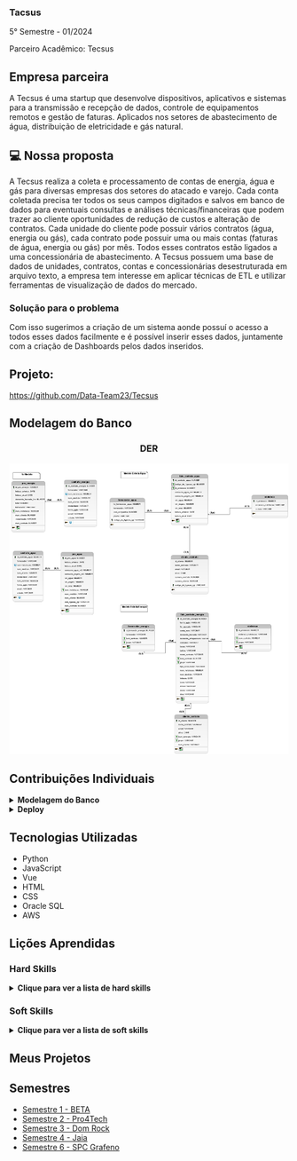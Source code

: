 ### Tacsus
5° Semestre - 01/2024

Parceiro Acadêmico: Tecsus

## Empresa parceira

A Tecsus é uma startup que desenvolve dispositivos, aplicativos e sistemas para a transmissão e recepção de dados, controle de equipamentos remotos e gestão de faturas. Aplicados nos setores de abastecimento de água, distribuição de eletricidade e gás natural.


## 💻 Nossa proposta


A Tecsus realiza a coleta e processamento de contas de energia, água e gás para diversas empresas dos setores do atacado e varejo. Cada conta coletada precisa ter todos os seus campos digitados e salvos em banco de dados para eventuais consultas e análises técnicas/financeiras que podem trazer ao cliente oportunidades de redução de custos e alteração de contratos. Cada unidade do cliente pode possuir vários contratos (água, energia ou gás), cada contrato pode possuir uma ou mais contas (faturas de água, energia ou gás) por mês. Todos esses contratos estão ligados a uma concessionária de abastecimento. A Tecsus possuem uma base de dados de unidades, contratos, contas e concessionárias desestruturada em arquivo texto, a empresa tem interesse em aplicar técnicas de ETL e utilizar ferramentas de visualização de dados do mercado.


### Solução para o problema
Com isso sugerimos a criação de um sistema aonde possuí o acesso a todos esses dados facilmente e é possível inserir esses dados, juntamente com a criação de Dashboards pelos dados inseridos.

## Projeto:
https://github.com/Data-Team23/Tecsus


## Modelagem do Banco

### <p align="center">DER</p>
<p align="center"><img src="./modelo_logico_tecsus.png" widht="20%"></img>

## Contribuições Individuais
<details>
 <summary><b>Modelagem do Banco</b></summary>
  <br>
<p align="center"><img src="./modelo_logico_tecsus_energia.png" widht="20%"></img>
  <p>A modelagem foi utilizada por todo projeto para montar a estrutura do sistema</p>
  

<p>Foi necessario realizar a criação da modelagem seguindo o modelo estrela. Visto a proporção das planilhas e dados foi realizado um estudo encima dos dados para realizar o melhor relacionamento</p>
</details>

<details>
 <summary><b>Deploy</b></summary>
  <br>
<p>Foi realizado a estrutura do deploy antes da criação do código.</p>
<p align="center"><img src="./Deploy.png" widht="20%"></img>
<p align="center"><img src="./Deploy2.png" widht="20%"></img>

```java
name: Deploy Tecsus

on:
  pull_request:
    branches:
      - main
    types:
      - closed

jobs:
  build:
    runs-on: ubuntu-latest

    steps:
      - name: Checkout repository
        uses: actions/checkout@v4

      - name: Set up Python
        uses: actions/setup-python@v2
        with:
          python-version: 3.9

      - name: Log in to Docker Hub
        uses: docker/login-action@v2
        with:
            username: ${{ secrets.DOCKER_USERNAME }}
            password: ${{ secrets.DOCKER_PASSWORD }}
      
      - name: Build Docker Image
        run: docker build -t datateam23/tecsus-backend .
        working-directory: tecsus

      - name: Push Docker Image
        run: docker push datateam23/tecsus-backend
        working-directory: tecsus
       
       
  deploy:
          needs: build
          runs-on: self-hosted
          steps:
              - name: Pull image from docker hub
                run: sudo docker pull datateam23/tecsus-backend:latest
              - name: Remove docker container
                run: sudo docker rm -f tecsus-backend
              - name: Run docker container
                run: sudo docker run -d -p 8000:8000 -e DATABASE_USERNAME=${{secrets.DATABASE_USER}} -e DATABASE_PASSWORD='${{secrets.DATABASE_PASSWORD}}' -e DATABASE_URL=${{secrets.DATABASE_URL}} --name tecsus-backend  datateam23/tecsus-backend
```

<p>Foi realizado o código do deploy pensando na segurança, na agilidade de atualização e automoção.
O código coleta todas as alterações inseridas na main, realiza a criação da imagem docker e insere a imagem, após isso realiza as inserções dentro da VM inserida na AWS com a nova atualização do código. Para mantermos em segurança as chaves de acesso e usuario estão criptografados pelo git e assim utilizamos apenas um parametro para chamar essas chaves de acesso.</p>
</details>


## Tecnologias Utilizadas

- Python
- JavaScript
- Vue
- HTML
- CSS
- Oracle SQL
- AWS

## Lições Aprendidas

<p align="justify"></p>

<h3>Hard Skills</h3>
<details>
  <summary><b>Clique para ver a lista de hard skills</b></summary>
<p1>Desenvolvimento do modelo estrela: Aprendi a realizar a analise e compreender as relações necessarias para o modelo estrela</p1>

<p1>Deploy: Aprendi a realizar a criação do arquivo '.yml' o qual é utilizado para realizar a configuração do Deploy, aprendi também a configurar a maquina utilizada.</p1>

</details>
<h3>Soft Skills</h3>
<details>
  <summary><b>Clique para ver a lista de soft skills</b></summary>
<p1>Organização: Foi necessario organizar as tarefas e entregas pois tinhamos que coordenar as entregas do DevOps para gerar um fluxo.</p1>

<p1>Comunicação: Foi necessaria a comunicação para conseguir compreender melhor as tabelas encaminhadas para nós e também para organização das entregas.<p1>

</details>


## Meus Projetos
## Semestres

- [Semestre 1 - BETA](../Semestre01/Semestre01.md)
- [Semestre 2 - Pro4Tech](../Semestre02/Semestre02.md)
- [Semestre 3 - Dom Rock](../Semestre03/Semestre03.md)
- [Semestre 4 - Jaia](../Semestre04/Semestre04.md)
- [Semestre 6 - SPC Grafeno](../Semestre06/Semestre06.md)

